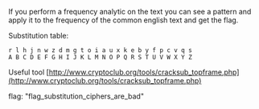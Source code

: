 If you perform a frequency analytic on the text you can see a pattern and apply it to the frequency of the common english text and get the flag.

Substitution table:
```
r l h j n w z d m g t o i a u x k e b y f p c v q s
A B C D E F G H I J K L M N O P Q R S T U V W X Y Z
```

Useful tool [http://www.cryptoclub.org/tools/cracksub_topframe.php](http://www.cryptoclub.org/tools/cracksub_topframe.php)

flag: "flag_substitution_ciphers_are_bad"
